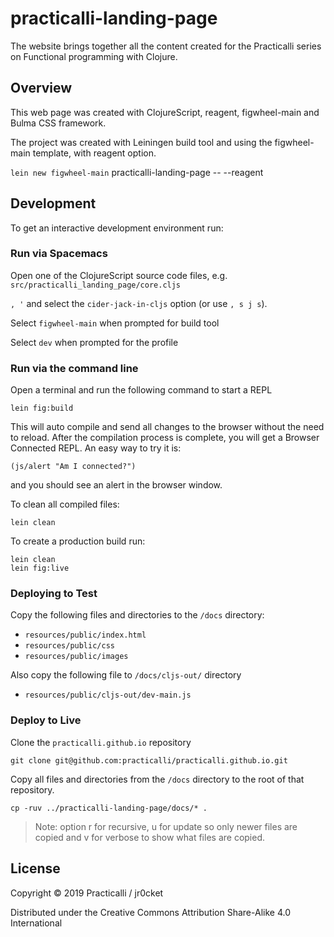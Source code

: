 # practicalli-landing-page

The website brings together all the content created for the Practicalli series on Functional programming with Clojure.

## Overview

This web page was created with ClojureScript, reagent, figwheel-main and Bulma CSS framework.

The project was created with Leiningen build tool and using the figwheel-main template, with reagent option.

`lein new figwheel-main` practicalli-landing-page -- --reagent

## Development

To get an interactive development environment run:

### Run via Spacemacs

Open one of the ClojureScript source code files, e.g. `src/practicalli_landing_page/core.cljs`

`, '` and select the `cider-jack-in-cljs` option (or use `, s j s`).

Select `figwheel-main` when prompted for build tool

Select `dev` when prompted for the profile


### Run via the command line

Open a terminal and run the following command to start a REPL

    lein fig:build

This will auto compile and send all changes to the browser without the
need to reload. After the compilation process is complete, you will
get a Browser Connected REPL. An easy way to try it is:

    (js/alert "Am I connected?")

and you should see an alert in the browser window.

To clean all compiled files:

    lein clean

To create a production build run:

    lein clean
    lein fig:live

### Deploying to Test

Copy the following files and directories to the `/docs` directory:

- `resources/public/index.html`
- `resources/public/css`
- `resources/public/images`

Also copy the following file to `/docs/cljs-out/` directory

- `resources/public/cljs-out/dev-main.js`


### Deploy to Live

Clone the `practicalli.github.io` repository

`git clone git@github.com:practicalli/practicalli.github.io.git`

Copy all files and directories from the `/docs` directory to the root of that repository.

`cp -ruv ../practicalli-landing-page/docs/* .`

> Note: option r for recursive, u for update so only newer files are copied and v for verbose to show what files are copied.

## License

Copyright © 2019 Practicalli / jr0cket

Distributed under the Creative Commons Attribution Share-Alike 4.0 International
